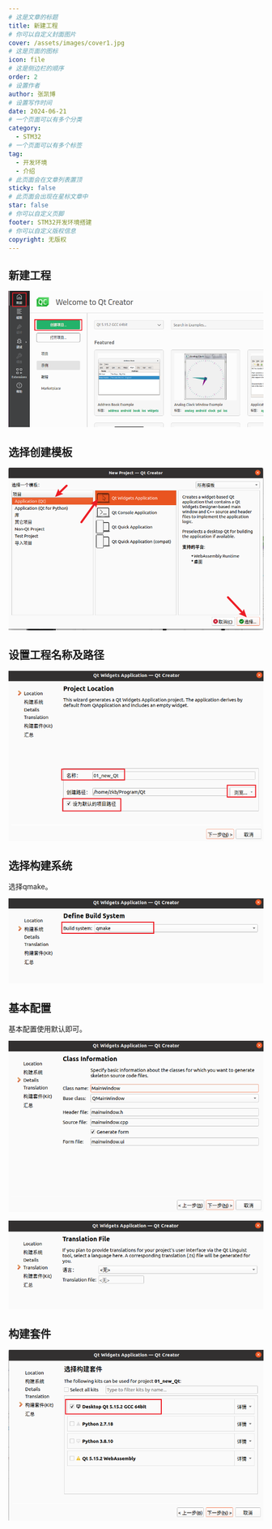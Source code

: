 ```yaml
---
# 这是文章的标题
title: 新建工程
# 你可以自定义封面图片
cover: /assets/images/cover1.jpg
# 这是页面的图标
icon: file
# 这是侧边栏的顺序
order: 2
# 设置作者
author: 张凯博
# 设置写作时间
date: 2024-06-21
# 一个页面可以有多个分类
category:
  - STM32
# 一个页面可以有多个标签
tag:
  - 开发环境
  - 介绍
# 此页面会在文章列表置顶
sticky: false
# 此页面会出现在星标文章中
star: false
# 你可以自定义页脚
footer: STM32开发环境搭建
# 你可以自定义版权信息
copyright: 无版权
---
```

## 新建工程

![新建工程](../picture/Qt/新建qt工程.png)

## 选择创建模板

![创建模板](../picture/Qt/选择模板.png)

## 设置工程名称及路径

![工程名称和路径](../picture/Qt/工程及路径.png)

## 选择构建系统

选择qmake。

![qmake](../picture/Qt/构建系统.png)

## 基本配置

基本配置使用默认即可。

![基本配置1](../picture/Qt/基本配置1.png)

![基本配置2](../picture/Qt/基本配置2.png)

## 构建套件

![选择构建套件](../picture/Qt/构建套件.png)